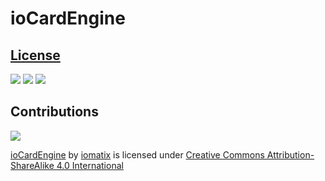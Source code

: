 # ioCardEngine 







## [License](LICENSE.md)

![](https://mirrors.creativecommons.org/presskit/icons/cc.svg?ref=chooser-v1) ![](https://mirrors.creativecommons.org/presskit/icons/by.svg?ref=chooser-v1) ![](https://mirrors.creativecommons.org/presskit/icons/sa.svg?ref=chooser-v1)

## Contributions

<a href="https://github.com/iomatix/ioCardEngine/graphs/contributors">
  <img src="https://contrib.rocks/image?repo=iomatix/ioCardEngine" />
</a>

[ioCardEngine](https://github.com/iomatix/ioCardEngine) by [iomatix](https://github.com/iomatix) is licensed under [Creative Commons Attribution-ShareAlike 4.0 International](https://creativecommons.org/licenses/by-sa/4.0/?ref=chooser-v1)
